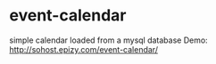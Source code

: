 # event-calendar
simple calendar loaded from a mysql database
Demo: http://sohost.epizy.com/event-calendar/
